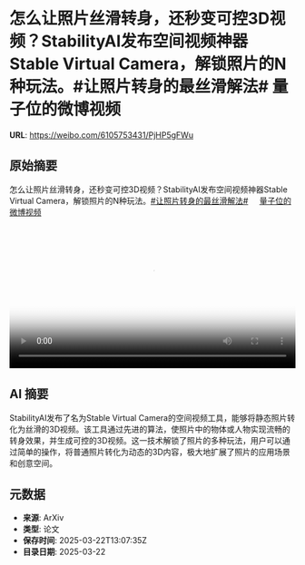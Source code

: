 # 怎么让照片丝滑转身，还秒变可控3D视频？StabilityAI发布空间视频神器Stable Virtual Camera，解锁照片的N种玩法。#让照片转身的最丝滑解法# 量子位的微博视频

**URL**: https://weibo.com/6105753431/PjHP5gFWu

## 原始摘要

怎么让照片丝滑转身，还秒变可控3D视频？StabilityAI发布空间视频神器Stable Virtual Camera，解锁照片的N种玩法。<a href="https://m.weibo.cn/search?containerid=231522type%3D1%26t%3D10%26q%3D%23%E8%AE%A9%E7%85%A7%E7%89%87%E8%BD%AC%E8%BA%AB%E7%9A%84%E6%9C%80%E4%B8%9D%E6%BB%91%E8%A7%A3%E6%B3%95%23&amp;extparam=%23%E8%AE%A9%E7%85%A7%E7%89%87%E8%BD%AC%E8%BA%AB%E7%9A%84%E6%9C%80%E4%B8%9D%E6%BB%91%E8%A7%A3%E6%B3%95%23" data-hide=""><span class="surl-text">#让照片转身的最丝滑解法#</span></a> <a href="https://video.weibo.com/show?fid=1034:5146701749747752" data-hide=""><span class="url-icon"><img style="width: 1rem;height: 1rem" src="https://h5.sinaimg.cn/upload/2015/09/25/3/timeline_card_small_video_default.png" referrerpolicy="no-referrer"></span><span class="surl-text">量子位的微博视频</span></a> <br clear="both"><div style="clear: both"></div><video controls="controls" poster="https://tvax1.sinaimg.cn/orj480/006Fd7o3gy1hzorn7ayolj30u01hcq72.jpg" style="width: 100%"><source src="https://f.video.weibocdn.com/o0/daxcQ4kZlx08mQRJ9PY401041200edyD0E010.mp4?label=mp4_720p&amp;template=720x1280.24.0&amp;ori=0&amp;ps=1CwnkDw1GXwCQx&amp;Expires=1742652401&amp;ssig=OI3Liupr7v&amp;KID=unistore,video"><source src="https://f.video.weibocdn.com/o0/mKhYLW8hlx08mQRJAzJC010412008eXU0E010.mp4?label=mp4_hd&amp;template=540x960.24.0&amp;ori=0&amp;ps=1CwnkDw1GXwCQx&amp;Expires=1742652401&amp;ssig=Eh7AVTGlUW&amp;KID=unistore,video"><source src="https://f.video.weibocdn.com/o0/yhKYBAWNlx08mQRIUico010412004CdQ0E010.mp4?label=mp4_ld&amp;template=360x640.24.0&amp;ori=0&amp;ps=1CwnkDw1GXwCQx&amp;Expires=1742652401&amp;ssig=Q%2BE6HNMDqQ&amp;KID=unistore,video"><p>视频无法显示，请前往<a href="https://video.weibo.com/show?fid=1034%3A5146701749747752" target="_blank" rel="noopener noreferrer">微博视频</a>观看。</p></video>

## AI 摘要

StabilityAI发布了名为Stable Virtual Camera的空间视频工具，能够将静态照片转化为丝滑的3D视频。该工具通过先进的算法，使照片中的物体或人物实现流畅的转身效果，并生成可控的3D视频。这一技术解锁了照片的多种玩法，用户可以通过简单的操作，将普通照片转化为动态的3D内容，极大地扩展了照片的应用场景和创意空间。

## 元数据

- **来源**: ArXiv
- **类型**: 论文
- **保存时间**: 2025-03-22T13:07:35Z
- **目录日期**: 2025-03-22
